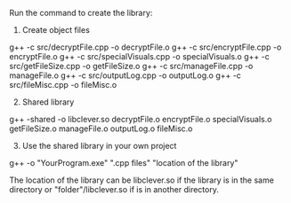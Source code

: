 Run the command to create the library:

1. Create object files

g++ -c src/decryptFile.cpp -o decryptFile.o
g++ -c src/encryptFile.cpp -o encryptFile.o
g++ -c src/specialVisuals.cpp -o specialVisuals.o
g++ -c src/getFileSize.cpp -o getFileSize.o
g++ -c src/manageFile.cpp -o manageFile.o
g++ -c src/outputLog.cpp -o outputLog.o
g++ -c src/fileMisc.cpp -o fileMisc.o

2. Shared library

g++ -shared -o libclever.so decryptFile.o encryptFile.o specialVisuals.o getFileSize.o manageFile.o outputLog.o fileMisc.o

3. Use the shared library in your own project

g++ -o "YourProgram.exe" ".cpp files" "location of the library"

The location of the library can be libclever.so if the library is in the same directory or "folder"/libclever.so if is in another directory.